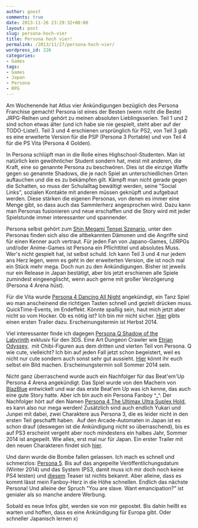 ```yaml
---
author: goost
comments: true
date: 2013-11-26 23:29:32+00:00
layout: post
slug: persona-hoch-vier
title: Persona hoch vier!
permalink: /2013/11/27/persona-hoch-vier/
wordpress_id: 226
categories:
- Games
tags:
- Games
- Japan
- Persona
- RPG
---
```


Am Wochenende hat Atlus vier Ankündigungen bezüglich des Persona Franchise gemacht! Persona ist eines der Besten (wenn nicht die Beste) JRPG-Reihen und gehört zu meinen absoluten Lieblingsserien. Teil 1 und 2 sind schon etwas älter (und ich habe sie nie gespielt, steht aber auf der TODO-Liste!). Teil 3 und 4 erschienen ursprünglich für PS2, von Teil 3 gab es eine erweiterte Version für die PSP (Persona 3 Portable) und von Teil 4 für die PS Vita (Persona 4 Golden).

In Persona schlüpft man in die Rolle eines Highschool-Studenten. Man ist natürlich kein gewöhnlicher Student sondern hat, meist mit anderen, die Kraft, eine so genannte Persona zu beschwören. Dies ist die einzige Waffe gegen so genannte Shadows, die je nach Spiel an unterschiedlichen Orten auftauchen und die es zu bekämpfen gilt. Kämpft man nicht gerade gegen die Schatten, so muss der Schulalltag bewältigt werden, seine "Social Links", sozialen Kontakte mit anderen müssen geknüpft und aufgebaut werden. Diese stärken die eigenen Personas, von denen es immer eine Menge gibt, so dass auch das Sammlerherz angesprochen wird. Dazu kann man Personas fusionieren und neue erschaffen und die Story wird mit jeder Spielstunde immer interessanter und spannender.

Persona selbst gehört zum [Shin Megami Tensei Szenario](https://en.wikipedia.org/wiki/Megami_Tensei), unter den Personas finden sich also die altbekannten Dämonen und die Angriffe sind für einen Kenner auch vertraut. Für jeden Fan von Japano-Games, (J)RPGs und/oder Anime-Games ist Persona ein Pflichttitel und absolutes Muss. Wer's nicht gespielt hat, ist selbst schuld. Ich kann Teil 3 und 4 nur jedem ans Herz legen, wenn es geht in der erweiterten Version, die ist noch mal ein Stück mehr mega. Doch nun zu den Ankündigungen. Bisher ist jeweils nur ein Release in Japan bestätigt, aber bis jetzt erschienen alle Spiele zumindest eingeenglischt, wenn auch gerne mit großer Verzögerung (Persona 4 Arena *hüst*).

Für die Vita wurde [Persona 4 Dancing All Night](http://p-atlus.jp/p4d/) angekündigt, ein Tanz Spiel wo man anscheinend die richtigen Tasten schnell und gezielt drücken muss. QuickTime-Events, im Endeffekt. Könnte spaßig sein, haut mich jetzt aber nicht so vom Hocker. Ob es nötig ist? Ich bin mir nicht sicher. [Hier](https://www.youtube.com/watch?v=M5BIRWiifo8) gibts einen ersten Trailer dazu. Erscheinungstermin ist Herbst 2014.

Viel interessanter finde ich dagegen [Persona Q Shadow of the Labyrinth](http://p-atlus.jp/pq/) exklusiv für den 3DS. Eine Art Dungeon Crawler wie [Etrian Odyssey](https://en.wikipedia.org/wiki/Etrian_Odyssey),  mit Chibi-Figuren aus dem dritten und vierten Teil von Persona. Q wie cute, vielleicht? Ich bin auf jeden Fall jetzt schon begeistert, weil es nicht nur cute sondern auch sonst sehr gut aussieht. [Hier](https://www.youtube.com/watch?v=etfqRXPXbQQ) könnt ihr euch selbst ein Bild machen. Erscheinungstermin soll Sommer 2014 sein.

Nicht ganz überraschend wurde auch ein Nachfolger für das Beat'em'Up Persona 4 Arena angekündigt. Das Spiel wurde von den Machern von [BlazBlue](https://en.wikipedia.org/wiki/Blazblue) entwickelt und war das erste Beat'em Up was ich kenne, das auch eine gute Story hatte. Aber ich bin auch ein Persona Fanboy ^_^. Der Nachfolger hört auf den Namen [Persona 4 The Ultimax Ultra Suplex Hold](http://p-atlus.jp/p4u2/), es kann also nur mega werden! Zusätzlich sind auch endlich Yukari und Junpei mit dabei, zwei Charaktere aus Persona 3, die es leider nicht in den ersten Teil geschafft haben.  Auf den Arcade-Automaten in Japan ist es schon drauf (deswegen ist die Ankündigung nicht so überraschend), bis es auf PS3 erscheint vergeht aber noch mindestens ein halbes Jahr, Sommer 2014 ist angepeilt. Wie alles, erst mal nur für Japan. Ein erster Trailer mit den neuen Charakteren findet sich [hier](https://www.youtube.com/watch?v=M5BIRWiifo8).

Und dann wurde die Bombe fallen gelassen. Ich mach es schnell und schmerzlos: [Persona 5](http://persona5.jp/). Bis auf das angepeilte Veröffentlichungsdatum (Winter 2014) und das System (PS3, damit muss ich mir doch noch keine PS4 leisten) und [diesem](https://www.youtube.com/watch?v=2mZssK05WYo) Teaser ist nichts bekannt. Aber alleine, dass es kommt lässt mein Fanboy-Herz in die Höhe schnellen. Endlich das nächste Persona! Und alleine der Spruch "You are slave. Want emancipation?" ist genialer als so manche andere Werbung.

Sobald es neue Infos gibt, werden sie von mir gepostet. Bis dahin heißt es warten und hoffen, dass es eine Ankündigung für Europa gibt. Oder schneller Japanisch lernen x)


